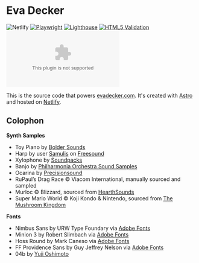 # Eva Decker

![Netlify](https://img.shields.io/netlify/b5c441f8-5db7-4113-9c12-5ab385e5f080) [![Playwright](https://github.com/evadecker/evadecker.com/actions/workflows/playwright.yml/badge.svg)](https://github.com/evadecker/evadecker.com/actions/workflows/playwright.yml) [![Lighthouse](https://github.com/evadecker/evadecker.com/actions/workflows/lighthouse.yml/badge.svg)](https://github.com/evadecker/evadecker.com/actions/workflows/lighthouse.yml) [![HTML5 Validation](https://github.com/evadecker/evadecker.com/actions/workflows/w3c.yml/badge.svg)](https://github.com/evadecker/evadecker.com/actions/workflows/w3c.yml) ![GitHub](https://img.shields.io/github/license/evadecker/evadecker.com)

This is the source code that powers [evadecker.com](https://evadecker.com). It's created with [Astro](https://astro.build/) and hosted on [Netlify](https://www.netlify.com/).

## Colophon

**Synth Samples**

- Toy Piano by [Bolder Sounds](https://www.boldersounds.com/index.php?main_page=product_music_info&products_id=71)
- Harp by user [Samulis](https://freesound.org/people/Samulis/) on [Freesound](https://freesound.org/people/Samulis/packs/21029/)
- Xylophone by [Soundpacks](https://soundpacks.com/free-sound-packs/xylophone-samples-pack/)
- Banjo by [Philharmonia Orchestra Sound Samples](https://www.philharmonia.co.uk/explore/sound_samples/banjo)
- Ocarina by [Precisionsound](https://store.precisionsound.net/shop/peruvian-ocarina/)
- RuPaul’s Drag Race © Viacom International, manually sourced and sampled
- Murloc © Blizzard, sourced from [HearthSounds](https://maxtimkovich.com/hearthsounds?q=murloc)
- Super Mario World © Koji Kondo & Nintendo, sourced from [The Mushroom Kingdom](https://themushroomkingdom.net/media/smw/wav)

**Fonts**

- Nimbus Sans by URW Type Foundary via [Adobe Fonts](https://fonts.adobe.com/fonts/nimbus-sans)
- Minion 3 by Robert Slimbach via [Adobe Fonts](https://fonts.adobe.com/fonts/minion-3)
- Hoss Round by Mark Caneso via [Adobe Fonts](https://fonts.adobe.com/fonts/hoss-round)
- FF Providence Sans by Guy Jeffrey Nelson via [Adobe Fonts](https://fonts.adobe.com/fonts/ff-providence-sans)
- 04b by [Yuji Oshimoto](http://www.04.jp.org/)
